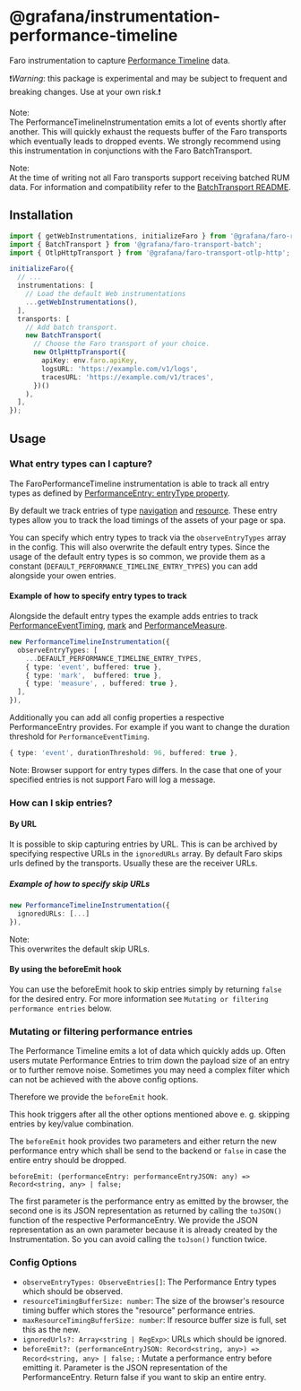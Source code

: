 # @grafana/instrumentation-performance-timeline

Faro instrumentation to capture [Performance Timeline](https://www.w3.org/TR/performance-timeline/)
data.

❗️*Warning*: this package is experimental and may be subject to frequent and breaking changes.
Use at your own risk.❗️

Note:\
The PerformanceTimelineInstrumentation emits a lot of events shortly after another. This will quickly
exhaust the requests buffer of the Faro transports which eventually leads to dropped events.
We strongly recommend using this instrumentation in conjunctions with the Faro BatchTransport.

Note:\
At the time of writing not all Faro transports support receiving batched RUM data.
For information and compatibility refer to the
[BatchTransport README](https://github.com/grafana/faro-web-sdk/blob/80e284b9ba17ed7256ff3b063bf4663cc9d94f60/packages/transport-batch/README.md#L1).

## Installation

```ts
import { getWebInstrumentations, initializeFaro } from '@grafana/faro-react';
import { BatchTransport } from '@grafana/faro-transport-batch';
import { OtlpHttpTransport } from '@grafana/faro-transport-otlp-http';

initializeFaro({
  // ...
  instrumentations: [
    // Load the default Web instrumentations
    ...getWebInstrumentations(),
  ],
  transports: [
    // Add batch transport.
    new BatchTransport(
      // Choose the Faro transport of your choice.
      new OtlpHttpTransport({
        apiKey: env.faro.apiKey,
        logsURL: 'https://example.com/v1/logs',
        tracesURL: 'https://example.com/v1/traces',
      })()
    ),
  ],
});
```

## Usage

### What entry types can I capture?

The FaroPerformanceTimeline instrumentation is able to track all entry types as defined by
[PerformanceEntry: entryType property](https://developer.mozilla.org/en-US/docs/Web/API/PerformanceEntry/entryType).

By default we track entries of type
[navigation](https://developer.mozilla.org/en-US/docs/Web/API/PerformanceNavigationTiming)
and [resource](https://developer.mozilla.org/en-US/docs/Web/API/PerformanceResourceTiming).
These entry types allow you to track the load timings of the assets of your page or spa.

You can specify which entry types to track via the `observeEntryTypes` array in the config.
This will also overwrite the default entry types. Since the usage of the default entry types is so
common, we provide them as a constant (`DEFAULT_PERFORMANCE_TIMELINE_ENTRY_TYPES`) you can add
alongside your owen entries.

#### Example of how to specify entry types to track

Alongside the default entry types the example adds entries to track
[PerformanceEventTiming](https://developer.mozilla.org/en-US/docs/Web/API/PerformanceEventTiming),
[mark](https://developer.mozilla.org/en-US/docs/Web/API/PerformanceMark) and
[PerformanceMeasure](https://developer.mozilla.org/en-US/docs/Web/API/PerformanceMeasure).

```ts
new PerformanceTimelineInstrumentation({
  observeEntryTypes: [
    ...DEFAULT_PERFORMANCE_TIMELINE_ENTRY_TYPES,
    { type: 'event', buffered: true },
    { type: 'mark',  buffered: true },
    { type: 'measure', , buffered: true },
  ],
}),
```

Additionally you can add all config properties a respective PerformanceEntry provides.
For example if you want to change the duration threshold for `PerformanceEventTiming`.

```ts
{ type: 'event', durationThreshold: 96, buffered: true },
```

Note:
Browser support for entry types differs. In the case that one of your specified entries
is not support Faro will log a message.

### How can I skip entries?

#### By URL

It is possible to skip capturing entries by URL. This is can be archived by specifying respective
URLs in the `ignoredURLs` array.
By default Faro skips urls defined by the transports. Usually these are the receiver URLs.

##### Example of how to specify skip URLs

```ts
new PerformanceTimelineInstrumentation({
  ignoredURLs: [...]
}),
```

Note:\
This overwrites the default skip URLs.

#### By using the beforeEmit hook

You can use the beforeEmit hook to skip entries simply by returning `false` for the desired entry.
For more information see `Mutating or filtering performance entries` below.

### Mutating or filtering performance entries

The Performance Timeline emits a lot of data which quickly adds up. Often users mutate Performance
Entries to trim down the payload size of an entry or to further remove noise. Sometimes you may need
a complex filter which can not be achieved with the above config options.

Therefore we provide the `beforeEmit` hook.

This hook triggers after all the other options mentioned above e. g. skipping entries by key/value
combination.

The `beforeEmit` hook provides two parameters and either return the new performance entry which shall
be send to the backend or `false` in case the entire entry should be dropped.

`beforeEmit: (performanceEntry: performanceEntryJSON: any) => Record<string, any> | false;`

The first parameter is the performance entry as emitted by the browser, the second one is its JSON
representation as returned by calling the `toJSON()` function of the respective PerformanceEntry.
We provide the JSON representation as an own parameter because it is already created by the
Instrumentation. So you can avoid calling the `toJson()` function twice.

### Config Options

- `observeEntryTypes: ObserveEntries[]`: The Performance Entry types which should be observed.
- `resourceTimingBufferSize: number`: The size of the browser's resource timing buffer which stores
  the "resource" performance entries.
- `maxResourceTimingBufferSize: number`: If resource buffer size is full, set this as the new.
- `ignoredUrls?: Array<string | RegExp>`: URLs which should be ignored.
- `beforeEmit?: (performanceEntryJSON: Record<string, any>) => Record<string, any> | false;`
  : Mutate a performance entry before emitting it. Parameter is the JSON representation of the
  PerformanceEntry. Return false if you want to skip an entire entry.
